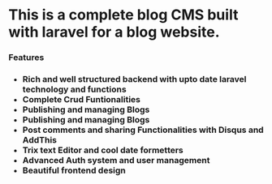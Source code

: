 <h1>This is a complete blog CMS built with laravel for a blog website.</h1>

<h3>Features<h3>
    <ul>
        <li>
            Rich and well structured backend with upto date laravel technology and functions
        </li>
        <li> Complete Crud Funtionalities </li>
        <li> Publishing and managing Blogs </li>
        <li> Publishing and managing Blogs </li>
        <li> Post comments and sharing Functionalities with Disqus and AddThis </li>
        <li> Trix text Editor and cool date formetters </li>
        <li> Advanced Auth system and user management</li>
        <li> Beautiful frontend design </li>
    </ul>
  
  
